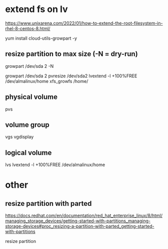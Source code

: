 
# extend fs on lv

https://www.unixarena.com/2022/01/how-to-extend-the-root-filesystem-in-rhel-8-centos-8.html/

 yum install cloud-utils-growpart -y

## resize partition to max size (-N = dry-run)


growpart /dev/sda 2 -N

growpart /dev/sda 2
pvresize /dev/sda2
lvextend -l +100%FREE /dev/almalinux/home
xfs_growfs /home/

## physical volume
pvs

## volume group
vgs
vgdisplay

## logical volume
lvs
lvextend -l +100%FREE /dev/almalinux/home

# other
## resize partition with parted
https://docs.redhat.com/en/documentation/red_hat_enterprise_linux/8/html/managing_storage_devices/getting-started-with-partitions_managing-storage-devices#proc_resizing-a-partition-with-parted_getting-started-with-partitions

resize partition
